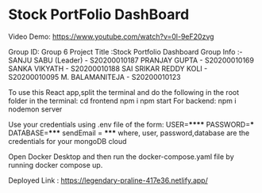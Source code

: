 # Stock PortFolio DashBoard

Video Demo: https://www.youtube.com/watch?v=0l-9eF20zvg


Group ID: Group 6
Project Title :Stock Portfolio Dashboard
Group Info :-
SANJU SABU (Leader) - S20200010187
PRANJAY GUPTA - S20200010169
SANKA VIKYATH - S20200010188
SAI SRIKAR REDDY KOLI - S20200010095
M. BALAMANITEJA - S20200010123

To use this React app,split the terminal and do the following in the root folder in the terminal:
cd frontend
npm i
npm start
For backend:
npm i
nodemon server

Use your credentials using .env file of the form:
USER=**\*\*\*\***
PASSWORD=****\*****
DATABASE=**\*\*\***
sendEmail = **\*\*\***
where, user, password,database are the credentials for your mongoDB cloud

Open Docker Desktop and then run the docker-compose.yaml file by running docker compose up.

Deployed Link : https://legendary-praline-417e36.netlify.app/
